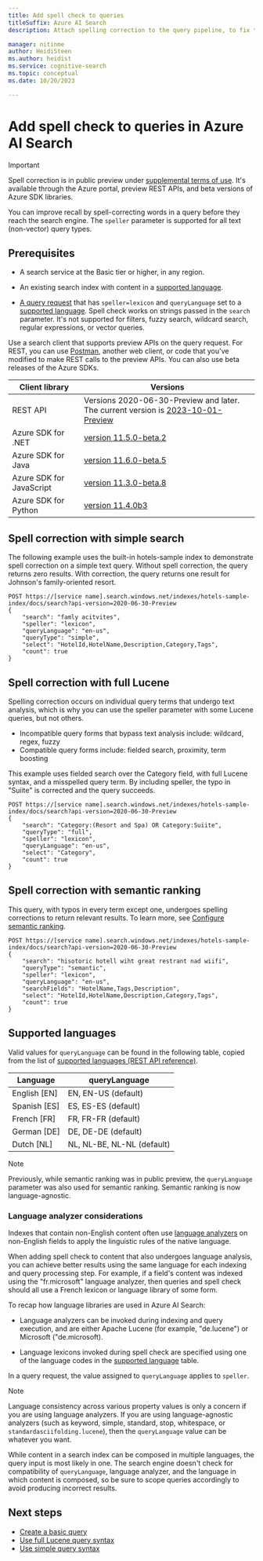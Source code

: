 ```yaml
---
title: Add spell check to queries
titleSuffix: Azure AI Search
description: Attach spelling correction to the query pipeline, to fix typos on query terms before executing the query.

manager: nitinme
author: HeidiSteen
ms.author: heidist
ms.service: cognitive-search
ms.topic: conceptual
ms.date: 10/20/2023

---
```


# Add spell check to queries in Azure AI Search

> [!IMPORTANT]
> Spell correction is in public preview under [supplemental terms of use](https://azure.microsoft.com/support/legal/preview-supplemental-terms/). It's available through the Azure portal, preview REST APIs, and beta versions of Azure SDK libraries.

You can improve recall by spell-correcting words in a query before they reach the search engine. The `speller` parameter is supported for all text (non-vector) query types.

## Prerequisites

+ A search service at the Basic tier or higher, in any region.

+ An existing search index with content in a [supported language](#supported-languages).

+ [A query request](/rest/api/searchservice/preview-api/search-documents) that has `speller=lexicon` and `queryLanguage` set to a [supported language](#supported-languages). Spell check works on strings passed in the `search` parameter. It's not supported for filters, fuzzy search, wildcard search, regular expressions, or vector queries.

Use a search client that supports preview APIs on the query request. For REST, you can use [Postman](search-get-started-rest.md), another web client, or code that you've modified to make REST calls to the preview APIs. You can also use beta releases of the Azure SDKs.

| Client library | Versions |
|----------|----------|
| REST API | Versions 2020-06-30-Preview and later. The current version is [2023-10-01-Preview](/rest/api/searchservice/documents/search-post?view=rest-searchservice-2023-10-01-preview&preserve-view=true)|
| Azure SDK for .NET | [version 11.5.0-beta.2](https://www.nuget.org/packages/Azure.Search.Documents/11.5.0-beta.2) | 
| Azure SDK for Java |  [version 11.6.0-beta.5](https://central.sonatype.com/artifact/com.azure/azure-search-documents) |
| Azure SDK for JavaScript | [version 11.3.0-beta.8](https://www.npmjs.com/package/@azure/search-documents/v/11.3.0-beta.8) |
| Azure SDK for Python | [version 11.4.0b3](https://pypi.org/project/azure-search-documents/11.4.0b3/) |

## Spell correction with simple search

The following example uses the built-in hotels-sample index to demonstrate spell correction on a simple text query. Without spell correction, the query returns zero results. With correction, the query returns one result for Johnson's family-oriented resort.

```http
POST https://[service name].search.windows.net/indexes/hotels-sample-index/docs/search?api-version=2020-06-30-Preview
{
    "search": "famly acitvites",
    "speller": "lexicon",
    "queryLanguage": "en-us",
    "queryType": "simple",
    "select": "HotelId,HotelName,Description,Category,Tags",
    "count": true
}
```

## Spell correction with full Lucene

Spelling correction occurs on individual query terms that undergo text analysis, which is why you can use the speller parameter with some Lucene queries, but not others.

+ Incompatible query forms that bypass text analysis include: wildcard, regex, fuzzy
+ Compatible query forms include: fielded search, proximity, term boosting

This example uses fielded search over the Category field, with full Lucene syntax, and a misspelled query term. By including speller, the typo in "Suiite" is corrected and the query succeeds.

```http
POST https://[service name].search.windows.net/indexes/hotels-sample-index/docs/search?api-version=2020-06-30-Preview
{
    "search": "Category:(Resort and Spa) OR Category:Suiite",
    "queryType": "full",
    "speller": "lexicon",
    "queryLanguage": "en-us",
    "select": "Category",
    "count": true
}
```

## Spell correction with semantic ranking

This query, with typos in every term except one, undergoes spelling corrections to return relevant results. To learn more, see [Configure semantic ranking](semantic-how-to-query-request.md).

```http
POST https://[service name].search.windows.net/indexes/hotels-sample-index/docs/search?api-version=2020-06-30-Preview     
{
    "search": "hisotoric hotell wiht great restrant nad wiifi",
    "queryType": "semantic",
    "speller": "lexicon",
    "queryLanguage": "en-us",
    "searchFields": "HotelName,Tags,Description",
    "select": "HotelId,HotelName,Description,Category,Tags",
    "count": true
}
```

## Supported languages

Valid values for `queryLanguage` can be found in the following table, copied from the list of [supported languages (REST API reference)](/rest/api/searchservice/preview-api/search-documents#queryLanguage).

| Language | queryLanguage |
|----------|---------------|
| English [EN] | EN, EN-US (default) |
| Spanish [ES] | ES, ES-ES (default)|
| French [FR] | FR, FR-FR (default) |
| German [DE] | DE, DE-DE (default) |
| Dutch [NL] | NL, NL-BE, NL-NL (default) |

> [!NOTE]
> Previously, while semantic ranking was in public preview, the `queryLanguage` parameter was also used for semantic ranking. Semantic ranking is now language-agnostic.

### Language analyzer considerations

Indexes that contain non-English content often use [language analyzers](index-add-language-analyzers.md) on non-English fields to apply the linguistic rules of the native language.

When adding spell check to content that also undergoes language analysis, you can achieve better results using the same language for each indexing and query processing step. For example, if a field's content was indexed using the "fr.microsoft" language analyzer, then queries and spell check should all use a French lexicon or language library of some form.

To recap how language libraries are used in Azure AI Search:

+ Language analyzers can be invoked during indexing and query execution, and are either Apache Lucene (for example, "de.lucene") or Microsoft ("de.microsoft).

+ Language lexicons invoked during spell check are specified using one of the language codes in the [supported language](#supported-languages) table.

In a query request, the value assigned to `queryLanguage` applies to `speller`. 

> [!NOTE]
> Language consistency across various property values is only a concern if you are using language analyzers. If you are using language-agnostic analyzers (such as keyword, simple, standard, stop, whitespace, or `standardasciifolding.lucene`), then the `queryLanguage` value can be whatever you want.

While content in a search index can be composed in multiple languages, the query input is most likely in one. The search engine doesn't check for compatibility of `queryLanguage`, language analyzer, and the language in which content is composed, so be sure to scope queries accordingly to avoid producing incorrect results.

## Next steps

+ [Create a basic query](search-query-create.md)
+ [Use full Lucene query syntax](query-Lucene-syntax.md)
+ [Use simple query syntax](query-simple-syntax.md)
